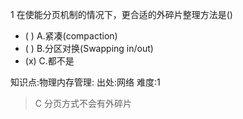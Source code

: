 1
在使能分页机制的情况下，更合适的外碎片整理方法是()
- ( ) A.紧凑(compaction)
- ( ) B.分区对换(Swapping in/out)
- (x) C.都不是

知识点:物理内存管理:
出处:网络
难度:1
> C 分页方式不会有外碎片
